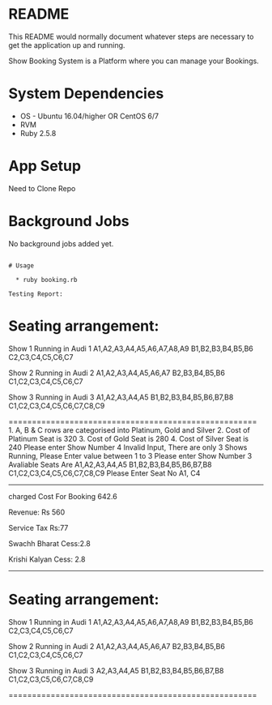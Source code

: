 # README

This README would normally document whatever steps are necessary to get the
application up and running.

Show Booking System is a Platform where you can manage your Bookings.

# System Dependencies

* OS - Ubuntu 16.04/higher OR CentOS 6/7
* RVM
* Ruby 2.5.8

# App Setup

Need to Clone Repo


# Background Jobs

No background jobs added yet.


```

# Usage

  * ruby booking.rb

Testing Report:

```
Seating arrangement:
=========================================
Show 1 Running in Audi 1
A1,A2,A3,A4,A5,A6,A7,A8,A9
B1,B2,B3,B4,B5,B6
C2,C3,C4,C5,C6,C7

Show 2 Running in Audi 2
A1,A2,A3,A4,A5,A6,A7
B2,B3,B4,B5,B6
C1,C2,C3,C4,C5,C6,C7

Show 3 Running in Audi 3
A1,A2,A3,A4,A5
B1,B2,B3,B4,B5,B6,B7,B8
C1,C2,C3,C4,C5,C6,C7,C8,C9

=====================================================
      1. A, B & C rows are categorised into Platinum, Gold and Silver
      2. Cost of Platinum Seat is 320
      3. Cost of Gold Seat is 280
      4. Cost of Silver Seat is 240
Please enter Show Number
4
Invalid Input, There are only 3 Shows Running, Please Enter value between 1 to 3
Please enter Show Number
3
Avaliable Seats Are
A1,A2,A3,A4,A5
B1,B2,B3,B4,B5,B6,B7,B8
C1,C2,C3,C4,C5,C6,C7,C8,C9
Please Enter Seat No
A1, C4
*********************************************************
charged Cost For Booking 642.6

Revenue: Rs 560

Service Tax Rs:77

Swachh Bharat Cess:2.8

Krishi Kalyan Cess: 2.8

*********************************************************
Seating arrangement:
=========================================
Show 1 Running in Audi 1
A1,A2,A3,A4,A5,A6,A7,A8,A9
B1,B2,B3,B4,B5,B6
C2,C3,C4,C5,C6,C7

Show 2 Running in Audi 2
A1,A2,A3,A4,A5,A6,A7
B2,B3,B4,B5,B6
C1,C2,C3,C4,C5,C6,C7

Show 3 Running in Audi 3
A2,A3,A4,A5
B1,B2,B3,B4,B5,B6,B7,B8
C1,C2,C3,C5,C6,C7,C8,C9

=====================================================

